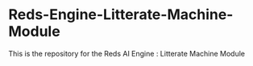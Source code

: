 # Reds-Engine-Litterate-Machine-Module
This is the repository for the Reds AI Engine : Litterate Machine Module

